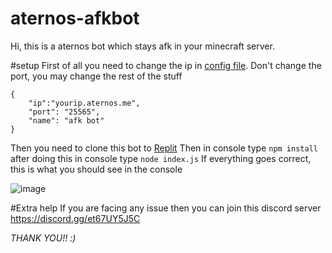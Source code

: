 # aternos-afkbot
Hi, this is a aternos bot which stays afk in your minecraft server.

#setup
First of all you need to change the ip in [config file](https://github.com/krushna06/afk-bot-for-aternos/blob/main/config.json).
Don't change the port, you may change the rest of the stuff
```
{
	"ip":"yourip.aternos.me",
	"port": "25565",
	"name": "afk bot"
}

```
Then you need to clone this bot to [Replit](https://replit.com/~)
Then in console type ```npm install``` after doing this in console type ```node index.js```
If everything goes correct, this is what you should see in the console


![image](https://user-images.githubusercontent.com/69315835/128631156-f5e257dd-4748-477c-87f1-d627c853590f.png)


#Extra help
If you are facing any issue then you can join this discord server
https://discord.gg/et67UY5J5C

*THANK YOU!! :)*
